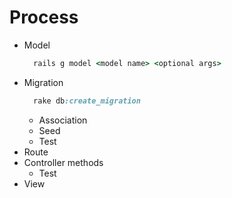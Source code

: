 # Process

- Model
  ```ruby
    rails g model <model name> <optional args>
  ```
- Migration
  ```ruby
    rake db:create_migration
  ```
  - Association
  - Seed
  - Test
- Route
- Controller methods
  - Test
- View
